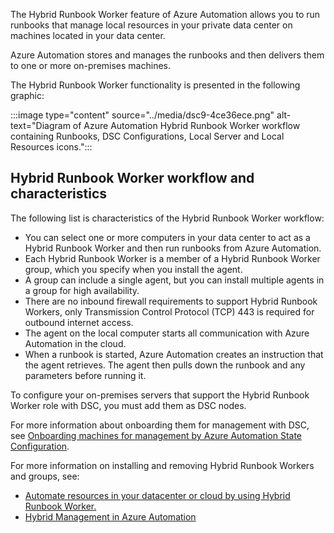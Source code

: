 The Hybrid Runbook Worker feature of Azure Automation allows you to run runbooks that manage local resources in your private data center on machines located in your data center.

Azure Automation stores and manages the runbooks and then delivers them to one or more on-premises machines.

The Hybrid Runbook Worker functionality is presented in the following graphic:

:::image type="content" source="../media/dsc9-4ce36ece.png" alt-text="Diagram of Azure Automation Hybrid Runbook Worker workflow containing Runbooks, DSC Configurations, Local Server and Local Resources icons.":::


## Hybrid Runbook Worker workflow and characteristics

The following list is characteristics of the Hybrid Runbook Worker workflow:

 -  You can select one or more computers in your data center to act as a Hybrid Runbook Worker and then run runbooks from Azure Automation.
 -  Each Hybrid Runbook Worker is a member of a Hybrid Runbook Worker group, which you specify when you install the agent.
 -  A group can include a single agent, but you can install multiple agents in a group for high availability.
 -  There are no inbound firewall requirements to support Hybrid Runbook Workers, only Transmission Control Protocol (TCP) 443 is required for outbound internet access.
 -  The agent on the local computer starts all communication with Azure Automation in the cloud.
 -  When a runbook is started, Azure Automation creates an instruction that the agent retrieves. The agent then pulls down the runbook and any parameters before running it.

To configure your on-premises servers that support the Hybrid Runbook Worker role with DSC, you must add them as DSC nodes.

For more information about onboarding them for management with DSC, see [Onboarding machines for management by Azure Automation State Configuration](/azure/automation/automation-dsc-onboarding).

For more information on installing and removing Hybrid Runbook Workers and groups, see:

 -  [Automate resources in your datacenter or cloud by using Hybrid Runbook Worker.](/azure/automation/automation-hybrid-runbook-worker#installing-hybrid-runbook-worker)
 -  [Hybrid Management in Azure Automation](https://azure.microsoft.com/blog/hybrid-management-in-azure-automation/)
